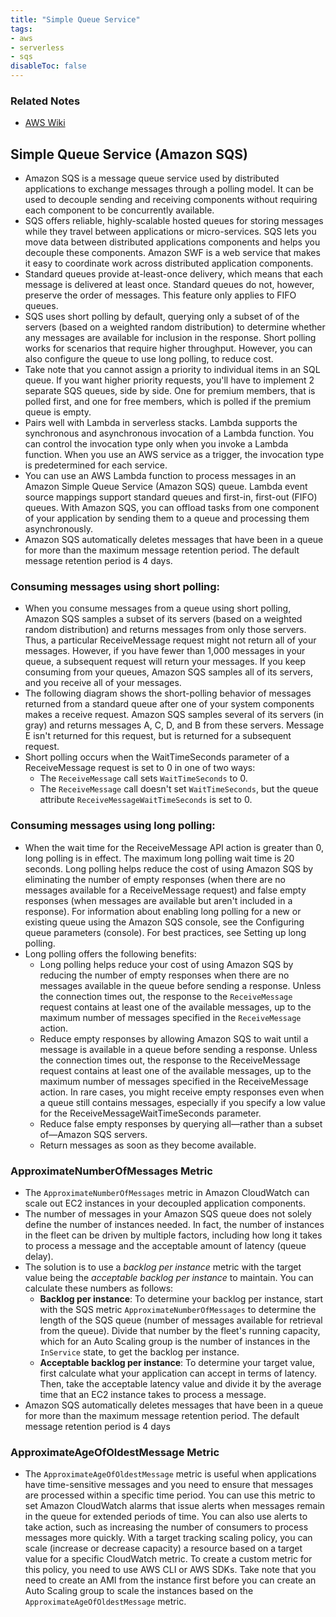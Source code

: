 ```yaml
---
title: "Simple Queue Service"
tags:
- aws
- serverless
- sqs
disableToc: false
---
```


### Related Notes
- [AWS Wiki](/notes/aws/aws-wiki.md)

## **Simple Queue Service** (Amazon SQS) 
- Amazon SQS is a message queue service used by distributed applications to exchange messages through a polling model. It can be used to decouple sending and receiving components without requiring each component to be concurrently available.
- SQS offers reliable, highly-scalable hosted queues for storing messages while they travel between applications or micro-services. SQS lets you move data between distributed applications components and helps you decouple these components. Amazon SWF is a web service that makes it easy to coordinate work across distributed application components.
- Standard queues provide at-least-once delivery, which means that each message is delivered at least once. Standard queues do not, however, preserve the order of messages. This feature only applies to FIFO queues.
- SQS uses short polling by default, querying only a subset of of the servers (based on a weighted random distribution) to determine whether any messages are available for inclusion in the response. Short polling works for scenarios that require higher throughput. However, you can also configure the queue to use long polling, to reduce cost.
- Take note that you cannot assign a priority to individual items in an SQL queue. If you want higher priority requests, you'll have to implement 2 separate SQS queues, side by side. One for premium members, that is polled first, and one for free members, which is polled if the premium queue is empty.
- Pairs well with Lambda in serverless stacks. Lambda supports the synchronous and asynchronous invocation of a Lambda function. You can control the invocation type only when you invoke a Lambda function. When you use an AWS service as a trigger, the invocation type is predetermined for each service.
- You can use an AWS Lambda function to process messages in an Amazon Simple Queue Service (Amazon SQS) queue. Lambda event source mappings support standard queues and first-in, first-out (FIFO) queues. With Amazon SQS, you can offload tasks from one component of your application by sending them to a queue and processing them asynchronously.
- Amazon SQS automatically deletes messages that have been in a queue for more than the maximum message retention period. The default message retention period is 4 days.
### **Consuming messages using short polling**:
- When you consume messages from a queue using short polling, Amazon SQS samples a subset of its servers (based on a weighted random distribution) and returns messages from only those servers. Thus, a particular ReceiveMessage request might not return all of your messages. However, if you have fewer than 1,000 messages in your queue, a subsequent request will return your messages. If you keep consuming from your queues, Amazon SQS samples all of its servers, and you receive all of your messages.
- The following diagram shows the short-polling behavior of messages returned from a standard queue after one of your system components makes a receive request. Amazon SQS samples several of its servers (in gray) and returns messages A, C, D, and B from these servers. Message E isn't returned for this request, but is returned for a subsequent request.
- Short polling occurs when the WaitTimeSeconds parameter of a ReceiveMessage request is set to 0 in one of two ways:
	- The `ReceiveMessage` call sets `WaitTimeSeconds` to 0.
	- The `ReceiveMessage` call doesn't set `WaitTimeSeconds`, but the queue attribute `ReceiveMessageWaitTimeSeconds` is set to 0.
### **Consuming messages using long polling**:
- When the wait time for the ReceiveMessage API action is greater than 0, long polling is in effect. The maximum long polling wait time is 20 seconds. Long polling helps reduce the cost of using Amazon SQS by eliminating the number of empty responses (when there are no messages available for a ReceiveMessage request) and false empty responses (when messages are available but aren't included in a response). For information about enabling long polling for a new or existing queue using the Amazon SQS console, see the Configuring queue parameters (console). For best practices, see Setting up long polling.
- Long polling offers the following benefits:
	- Long polling helps reduce your cost of using Amazon SQS by reducing the number of empty responses when there are no messages available in the queue before sending a response. Unless the connection times out, the response to the `ReceiveMessage` request contains at least one of the available messages, up to the maximum number of messages specified in the `ReceiveMessage` action.
	- Reduce empty responses by allowing Amazon SQS to wait until a message is available in a queue before sending a response. Unless the connection times out, the response to the ReceiveMessage request contains at least one of the available messages, up to the maximum number of messages specified in the ReceiveMessage action. In rare cases, you might receive empty responses even when a queue still contains messages, especially if you specify a low value for the ReceiveMessageWaitTimeSeconds parameter.
	- Reduce false empty responses by querying all—rather than a subset of—Amazon SQS servers.
	- Return messages as soon as they become available.
### ApproximateNumberOfMessages Metric
- The `ApproximateNumberOfMessages` metric in Amazon CloudWatch can scale out EC2 instances in your decoupled application components.
- The number of messages in your Amazon SQS queue does not solely define the number of instances needed. In fact, the number of instances in the fleet can be driven by multiple factors, including how long it takes to process a message and the acceptable amount of latency (queue delay).
- The solution is to use a *backlog per instance* metric with the target value being the *acceptable backlog per instance* to maintain. You can calculate these numbers as follows:
	- **Backlog per instance**: To determine your backlog per instance, start with the SQS metric `ApproximateNumberOfMessages` to determine the length of the SQS queue (number of messages available for retrieval from the queue). Divide that number by the fleet's running capacity, which for an Auto Scaling group is the number of instances in the `InService` state, to get the backlog per instance.
	- **Acceptable backlog per instance**: To determine your target value, first calculate what your application can accept in terms of latency. Then, take the acceptable latency value and divide it by the average time that an EC2 instance takes to process a message.
- Amazon SQS automatically deletes messages that have been in a queue for more than the maximum message retention period. The default message retention period is 4 days

### **ApproximateAgeOfOldestMessage** Metric
- The `ApproximateAgeOfOldestMessage` metric is useful when applications have time-sensitive messages and you need to ensure that messages are processed within a specific time period. You can use this metric to set Amazon CloudWatch alarms that issue alerts when messages remain in the queue for extended periods of time. You can also use alerts to take action, such as increasing the number of consumers to process messages more quickly. With a target tracking scaling policy, you can scale (increase or decrease capacity) a resource based on a target value for a specific CloudWatch metric. To create a custom metric for this policy, you need to use AWS CLI or AWS SDKs. Take note that you need to create an AMI from the instance first before you can create an Auto Scaling group to scale the instances based on the `ApproximateAgeOfOldestMessage` metric.